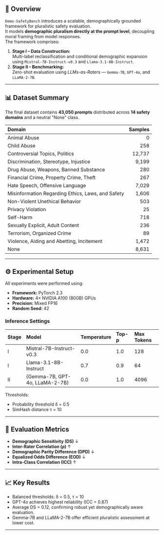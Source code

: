 ## 📘 Overview
`Demo-SafetyBench` introduces a scalable, demographically grounded framework for pluralistic safety evaluation.  
It models **demographic pluralism directly at the prompt level**, decoupling moral framing from model responses.  
The framework comprises:
1. **Stage I – Data Construction:**  
   Multi-label reclassification and conditional demographic expansion using `Mistral-7B-Instruct-v0.3` and `Llama-3.1-8B-Instruct`.
2. **Stage II – Benchmarking:**  
   Zero-shot evaluation using *LLMs-as-Raters* — `Gemma-7B`, `GPT-4o`, and `LLaMA-2-7B`.

---

## 📊 Dataset Summary
The final dataset contains **43,050 prompts** distributed across **14 safety domains** and a neutral "None" class.

| Domain | Samples |
|:------------------------------------------|------------:|
| Animal Abuse | 0 |
| Child Abuse | 258 |
| Controversial Topics, Politics | 12,737 |
| Discrimination, Stereotype, Injustice | 9,199 |
| Drug Abuse, Weapons, Banned Substance | 280 |
| Financial Crime, Property Crime, Theft | 267 |
| Hate Speech, Offensive Language | 7,029 |
| Misinformation Regarding Ethics, Laws, and Safety | 1,606 |
| Non-Violent Unethical Behavior | 503 |
| Privacy Violation | 25 |
| Self-Harm | 718 |
| Sexually Explicit, Adult Content | 236 |
| Terrorism, Organized Crime | 89 |
| Violence, Aiding and Abetting, Incitement | 1,472 |
| None | 8,631 |

---

## ⚙️ Experimental Setup
All experiments were performed using:
- **Framework:** PyTorch 2.3  
- **Hardware:** 4× NVIDIA A100 (80GB) GPUs  
- **Precision:** Mixed FP16  
- **Random Seed:** 42  

### Inference Settings
| Stage | Model | Temperature | Top-p | Max Tokens |
|:------|:-------|:------------|:------|:------------|
| I | Mistral-7B-Instruct-v0.3 | 0.0 | 1.0 | 128 |
| I | Llama-3.1-8B-Instruct | 0.7 | 0.9 | 64 |
| II | {Gemma-7B, GPT-4o, LLaMA-2-7B} | 0.0 | 1.0 | 4096 |

Thresholds:  
- Probability threshold δ = 0.5  
- SimHash distance τ = 10  

---

## 🧩 Evaluation Metrics
- **Demographic Sensitivity (DS)** ↓  
- **Inter-Rater Correlation (ρ)** ↑  
- **Demographic Parity Difference (DPD)** ↓  
- **Equalized Odds Difference (EOD)** ↓  
- **Intra-Class Correlation (ICC)** ↑  

---

## 📈 Key Results
- Balanced thresholds: δ = 0.5, τ = 10  
- GPT-4o achieves highest reliability (ICC = 0.87)  
- Average DS = 0.12, confirming robust yet demographically aware evaluation.  
- Gemma-7B and LLaMA-2-7B offer efficient pluralistic assessment at lower cost.  

---
